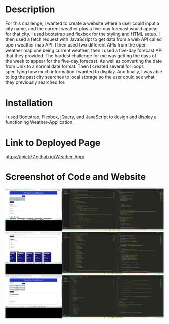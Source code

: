 # Description
For this challenge, I wanted to create a website where a user could input a city name, and the current weather plus a five-day forecast would appear for that city. I used bootstrap and flexbox for the styling and HTML setup. I then used a fetch request with JavaScript to get data from a web API called open weather map API. I then used two different APIs from the open weather map one being current weather, then I used a five-day forecast API that they provided. The hardest challenge for me was getting the days of the week to appear for the five-day forecast. As well as converting the date from Unix to a normal date format. Then I created several for loops specifying how much information I wanted to display. And finally, I was able to log the past city searches to local storage so the user could see what they previously searched for.

# Installation
I used Bootstrap, Flexbox, jQuery, and JavaScript to design and display a functioning Weather-Application.

# Link to Deployed Page
https://jpick77.github.io/Weather-App/

# Screenshot of Code and Website
![Alt text](./images/weather.pic.1.png "weather.pic.1.png")
![Alt text](./images/weather.pic.2.png "weather.pic.2.png")
![Alt text](./images/weather.pic.3.png "weather.pic.3.png")
